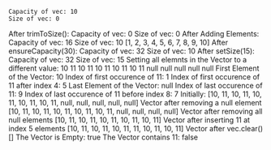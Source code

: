 	Capacity of vec: 10
	Size of vec: 0
After trimToSize(): 
	Capacity of vec: 0
	Size of vec: 0
After Adding Elements: 
	Capacity of vec: 16
	Size of vec: 10
[1, 2, 3, 4, 5, 6, 7, 8, 9, 10]
After ensureCapacity(30): 
	Capacity of vec: 32
	Size of vec: 10
After setSize(15): 
	Capacity of vec: 32
	Size of vec: 15
Setting all elemnts in the Vector to a different value: 
10 11 10 11 10 11 10 11 10 11 null null null null null 
First Element of the Vector: 10
Index of first occurence of 11: 1
Index of first occurence of 11 after index 4: 5
Last Element of the Vector: null
Index of last occurence of 11: 9
Index of last occurence of 11 before index 8: 7
Initially: [10, 11, 10, 11, 10, 11, 10, 11, 10, 11, null, null, null, null, null]
Vector after removing a null element
[10, 11, 10, 11, 10, 11, 10, 11, 10, 11, null, null, null, null]
Vector after removing all null elements
[10, 11, 10, 11, 10, 11, 10, 11, 10, 11]
Vector after inserting 11 at index 5 elements
[10, 11, 10, 11, 10, 11, 11, 10, 11, 10, 11]
Vector after vec.clear()
[]
The Vector is Empty: true
The Vector contains 11: false
